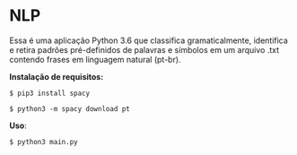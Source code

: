# NLP
Essa é uma aplicação Python 3.6 que classifica gramaticalmente, identifica e retira padrões pré-definidos de palavras e símbolos em um arquivo .txt contendo frases em linguagem natural (pt-br).

**Instalação de requisitos:** 

    $ pip3 install spacy

    $ python3 -m spacy download pt

**Uso**: 

    $ python3 main.py
